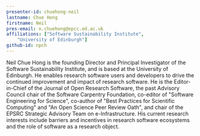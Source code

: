 ```yaml
---
presenter-id: chuehong-neil
lastname: Chue Hong
firstname: Neil
pres-email: n.chuehong@epcc.ed.ac.uk
affiliations: ["Software Sustainability Institute",
	"University of Edinburgh"]
github-id: npch
---
```

Neil Chue Hong is the founding Director and
Principal Investigator of the Software Sustainability Institute, and
is based at the University of Edinburgh. He enables research software
users and developers to drive the continued improvement and impact of
research software. He is the Editor-in-Chief of the Journal of Open
Research Software, the past Advisory Council chair of the Software
Carpentry Foundation, co-editor of "Software Engineering for Science",
co-author of "Best Practices for Scientific Computing" and "An Open
Science Peer Review Oath", and chair of the EPSRC Strategic Advisory
Team on e-Infrastructure. His current research interests include
barriers and incentives in research software ecosystems and the role
of software as a research object.
